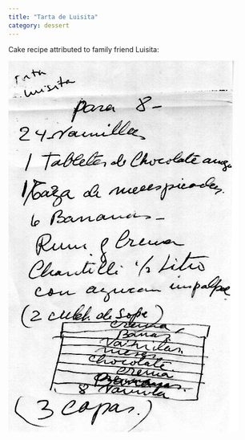 ```yaml
---
title: "Tarta de Luisita"
category: dessert
---
```


Cake recipe attributed to family friend Luisita:

![](/images/recipe-tarta-luisita.jpg)

